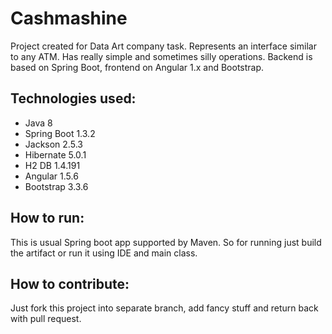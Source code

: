 # Cashmashine
Project created for Data Art company task.
Represents an interface similar to any ATM. Has really simple and sometimes silly operations. Backend is based on Spring Boot, frontend on Angular 1.x and Bootstrap.

## Technologies used:
* Java 8
* Spring Boot 1.3.2
* Jackson 2.5.3
* Hibernate 5.0.1
* H2 DB 1.4.191
* Angular 1.5.6
* Bootstrap 3.3.6

## How to run:
This is usual Spring boot app supported by Maven. So for running just build the artifact or run it using IDE and main class.

## How to contribute:
Just fork this project into separate branch, add fancy stuff and return back with pull request.
